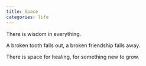 ```yaml
---
title: Space
categories: life
---
```

There is wisdom in everything.

A broken tooth falls out,
a broken friendship falls away.

There is space for healing,
for something new to grow.
